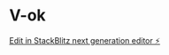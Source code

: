# V-ok

[Edit in StackBlitz next generation editor ⚡️](https://stackblitz.com/~/github.com/ArthurPhyto/V-ok)